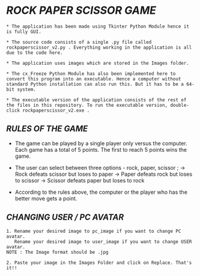 # ***ROCK PAPER SCISSOR GAME***

```
* The application has been made using Tkinter Python Module hence it is fully GUI.

* The source code consists of a single .py file called rockpaperscissor_v2.py . Everything working in the application is all due to the code here.

* The application uses images which are stored in the Images folder.

* The cx_Freeze Python Module has also been implemented here to convert this program into an executable. Hence a computer without standard Python installation can also run this. But it has to be a 64-bit system.

* The executable version of the application consists of the rest of the files in this repository. To run the executable version, double-click rockpaperscissor_v2.exe .
```

## ***RULES OF THE GAME***

- The game can be played by a single player only versus the computer. Each game has a total of 5 points.
The first to reach 5 points wins the game.

- The user can select between three options - rock, paper, scissor ;
-> Rock defeats scissor but loses to paper
-> Paper defeats rock but loses to scissor
-> Scissor defeats paper but loses to rock

- According to the rules above, the computer or the player who has the better move gets a point.


## ***CHANGING USER / PC AVATAR***
```
1. Rename your desired image to pc_image if you want to change PC avatar.
   Rename your desired image to user_image if you want to change USER avatar.
NOTE : The Image format should be .jpg

2. Paste your image in the Images Folder and click on Replace. That's it!!
```
